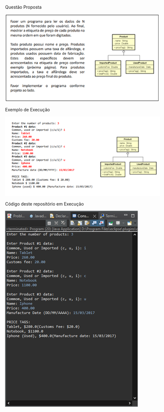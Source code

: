 <p>Questão Proposta<p/>
<img src="img/Question.PNG"/>
<br/>
<p>Exemplo de Execução<p/>
<img src="img/Example.PNG"/>
<br/>
<p>Código deste repositório em Execução<p/>
<img src="img/Execution.PNG"/>
<br/>